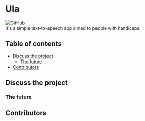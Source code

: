 # UIa
![GitHub](https://img.shields.io/github/license/NatFederico/UIa)
<br>
It's a simple text-to-speech app aimed to people with handicaps.

## Table of contents
- [Discuss the project](#discuss-the-project)
    - [The future](#the-future)
- [Contributors](#contributors)

## Discuss the project
### The future
## Contributors

